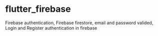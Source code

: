 # flutter_firebase
 Firebase authentication, Firebase firestore, email and password valided, Login and Register authentication in firebase
